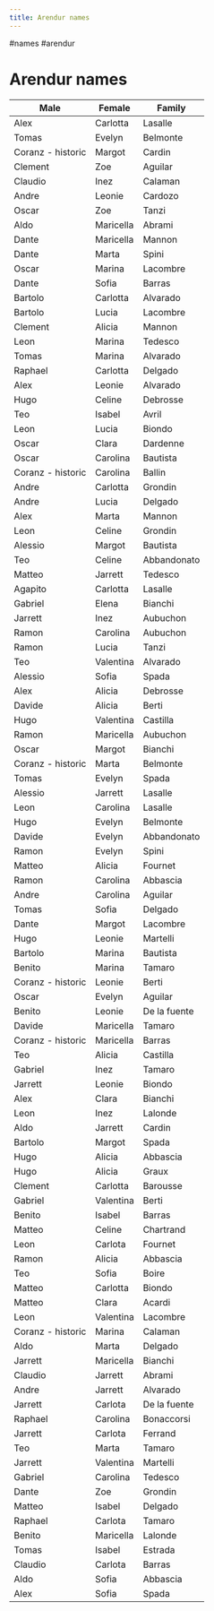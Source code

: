 ---title: Arendur names---
#names #arendur 

# Arendur names
| Male              | Female    | Family       |
| ----------------- | --------- | ------------ |
| Alex              | Carlotta  | Lasalle      |
| Tomas             | Evelyn    | Belmonte     |
| Coranz - historic | Margot    | Cardin       |
| Clement           | Zoe       | Aguilar      |
| Claudio           | Inez      | Calaman      |
| Andre             | Leonie    | Cardozo      |
| Oscar             | Zoe       | Tanzi        |
| Aldo              | Maricella | Abrami       |
| Dante             | Maricella | Mannon       |
| Dante             | Marta     | Spini        |
| Oscar             | Marina    | Lacombre     |
| Dante             | Sofia     | Barras       |
| Bartolo           | Carlotta  | Alvarado     |
| Bartolo           | Lucia     | Lacombre     |
| Clement           | Alicia    | Mannon       |
| Leon              | Marina    | Tedesco      |
| Tomas             | Marina    | Alvarado     |
| Raphael           | Carlotta  | Delgado      |
| Alex              | Leonie    | Alvarado     |
| Hugo              | Celine    | Debrosse     |
| Teo               | Isabel    | Avril        |
| Leon              | Lucia     | Biondo       |
| Oscar             | Clara     | Dardenne     |
| Oscar             | Carolina  | Bautista     |
| Coranz - historic | Carolina  | Ballin       |
| Andre             | Carlotta  | Grondin      |
| Andre             | Lucia     | Delgado      |
| Alex              | Marta     | Mannon       |
| Leon              | Celine    | Grondin      |
| Alessio           | Margot    | Bautista     |
| Teo               | Celine    | Abbandonato  |
| Matteo            | Jarrett   | Tedesco      |
| Agapito           | Carlotta  | Lasalle      |
| Gabriel           | Elena     | Bianchi      |
| Jarrett           | Inez      | Aubuchon     |
| Ramon             | Carolina  | Aubuchon     |
| Ramon             | Lucia     | Tanzi        |
| Teo               | Valentina | Alvarado     |
| Alessio           | Sofia     | Spada        |
| Alex              | Alicia    | Debrosse     |
| Davide            | Alicia    | Berti        |
| Hugo              | Valentina | Castilla     |
| Ramon             | Maricella | Aubuchon     |
| Oscar             | Margot    | Bianchi      |
| Coranz - historic | Marta     | Belmonte     |
| Tomas             | Evelyn    | Spada        |
| Alessio           | Jarrett   | Lasalle      |
| Leon              | Carolina  | Lasalle      |
| Hugo              | Evelyn    | Belmonte     |
| Davide            | Evelyn    | Abbandonato  |
| Ramon             | Evelyn    | Spini        |
| Matteo            | Alicia    | Fournet      |
| Ramon             | Carolina  | Abbascia     |
| Andre             | Carolina  | Aguilar      |
| Tomas             | Sofia     | Delgado      |
| Dante             | Margot    | Lacombre     |
| Hugo              | Leonie    | Martelli     |
| Bartolo           | Marina    | Bautista     |
| Benito            | Marina    | Tamaro       |
| Coranz - historic | Leonie    | Berti        |
| Oscar             | Evelyn    | Aguilar      |
| Benito            | Leonie    | De la fuente |
| Davide            | Maricella | Tamaro       |
| Coranz - historic | Maricella | Barras       |
| Teo               | Alicia    | Castilla     |
| Gabriel           | Inez      | Tamaro       |
| Jarrett           | Leonie    | Biondo       |
| Alex              | Clara     | Bianchi      |
| Leon              | Inez      | Lalonde      |
| Aldo              | Jarrett   | Cardin       |
| Bartolo           | Margot    | Spada        |
| Hugo              | Alicia    | Abbascia     |
| Hugo              | Alicia    | Graux        |
| Clement           | Carlotta  | Barousse     |
| Gabriel           | Valentina | Berti        |
| Benito            | Isabel    | Barras       |
| Matteo            | Celine    | Chartrand    |
| Leon              | Carlota   | Fournet      |
| Ramon             | Alicia    | Abbascia     |
| Teo               | Sofia     | Boire        |
| Matteo            | Carlotta  | Biondo       |
| Matteo            | Clara     | Acardi       |
| Leon              | Valentina | Lacombre     |
| Coranz - historic | Marina    | Calaman      |
| Aldo              | Marta     | Delgado      |
| Jarrett           | Maricella | Bianchi      |
| Claudio           | Jarrett   | Abrami       |
| Andre             | Jarrett   | Alvarado     |
| Jarrett           | Carlota   | De la fuente |
| Raphael           | Carolina  | Bonaccorsi   |
| Jarrett           | Carlota   | Ferrand      |
| Teo               | Marta     | Tamaro       |
| Jarrett           | Valentina | Martelli     |
| Gabriel           | Carolina  | Tedesco      |
| Dante             | Zoe       | Grondin      |
| Matteo            | Isabel    | Delgado      |
| Raphael           | Carlota   | Tamaro       |
| Benito            | Maricella | Lalonde      |
| Tomas             | Isabel    | Estrada      |
| Claudio           | Carlota   | Barras       |
| Aldo              | Sofia     | Abbascia     |
| Alex              | Sofia     | Spada        |
